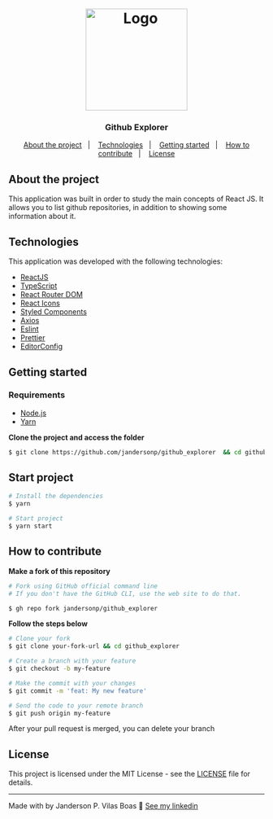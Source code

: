 <h1 align="center">
  <img alt="Logo" src="https://res.cloudinary.com/dhqccndp7/image/upload/v1592528609/Logo_3_zypjpg.png" width="200px">
</h1>

<h3 align="center">
  Github Explorer
</h3>

<p align="center">
  <a href="#about-the-project">About the project</a>&nbsp;&nbsp;&nbsp;|&nbsp;&nbsp;&nbsp;
  <a href="#-technologies">Technologies</a>&nbsp;&nbsp;&nbsp;|&nbsp;&nbsp;&nbsp;
  <a href="#-getting-started">Getting started</a>&nbsp;&nbsp;&nbsp;|&nbsp;&nbsp;&nbsp;
  <a href="#-how-to-contribute">How to contribute</a>&nbsp;&nbsp;&nbsp;|&nbsp;&nbsp;&nbsp;
  <a href="#-license">License</a>
</p>

## About the project

This application was built in order to study the main concepts of React JS. It allows you to list github repositories, in addition to showing some information about it.

 ##  Technologies

This application was developed with the following technologies:

- [ReactJS](https://reactjs.org/)
- [TypeScript](https://www.typescriptlang.org/)
- [React Router DOM](https://reacttraining.com/react-router/)
- [React Icons](https://react-icons.netlify.com/#/)
- [Styled Components](https://styled-components.com/)
- [Axios](https://github.com/axios/axios)
- [Eslint](https://eslint.org/)
- [Prettier](https://prettier.io/)
- [EditorConfig](https://editorconfig.org/)

## Getting started

### Requirements

- [Node.js](https://nodejs.org/en/)
- [Yarn](https://yarnpkg.com/)

**Clone the project and access the folder**

```bash
$ git clone https://github.com/jandersonp/github_explorer  && cd github_explorer
```

## Start project

```bash
# Install the dependencies
$ yarn

# Start project
$ yarn start
```
## How to contribute

**Make a fork of this repository**

```bash
# Fork using GitHub official command line
# If you don't have the GitHub CLI, use the web site to do that.

$ gh repo fork jandersonp/github_explorer
```

**Follow the steps below**

```bash
# Clone your fork
$ git clone your-fork-url && cd github_explorer

# Create a branch with your feature
$ git checkout -b my-feature

# Make the commit with your changes
$ git commit -m 'feat: My new feature'

# Send the code to your remote branch
$ git push origin my-feature
```

After your pull request is merged, you can delete your branch

## License

This project is licensed under the MIT License - see the [LICENSE](LICENSE) file for details.

---

Made with  by Janderson P. Vilas Boas 👋 [See my linkedin](https://www.linkedin.com/in/jandersonvilasboas/)
